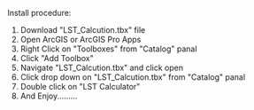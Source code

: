 Install procedure:
1. Download "LST_Calcution.tbx" file
2. Open ArcGIS or ArcGIS Pro Apps
3. Right Click on "Toolboxes" from "Catalog" panal
4. Click "Add Toolbox"
5. Navigate "LST_Calcution.tbx" and click open
6. Click drop down on "LST_Calcution.tbx" from "Catalog" panal
7. Double click on "LST Calculator"
8. And Enjoy.........
